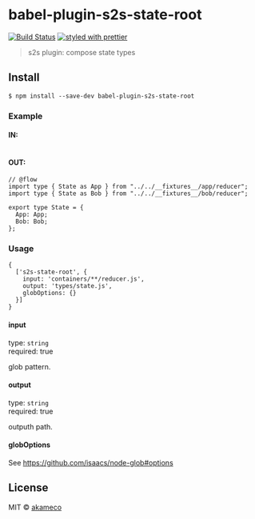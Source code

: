# babel-plugin-s2s-state-root

[![Build Status](https://travis-ci.org/akameco/babel-plugin-s2s-state-root.svg?branch=master)](https://travis-ci.org/akameco/babel-plugin-s2s-state-root)
[![styled with prettier](https://img.shields.io/badge/styled_with-prettier-ff69b4.svg)](https://github.com/prettier/prettier)

> s2s plugin: compose state types

## Install

```
$ npm install --save-dev babel-plugin-s2s-state-root
```

### Example

#### IN:

```

```

#### OUT:

```
// @flow
import type { State as App } from "../../__fixtures__/app/reducer";
import type { State as Bob } from "../../__fixtures__/bob/reducer";

export type State = {
  App: App;
  Bob: Bob;
};
```

### Usage

```
{
  ['s2s-state-root', {
    input: 'containers/**/reducer.js',
    output: 'types/state.js',
    globOptions: {}
  }]
}
```

#### input

type: `string` <br>
required: true

glob pattern.

#### output

type: `string` <br>
required: true

outputh path.

#### globOptions

See https://github.com/isaacs/node-glob#options

## License

MIT © [akameco](http://akameco.github.io)
